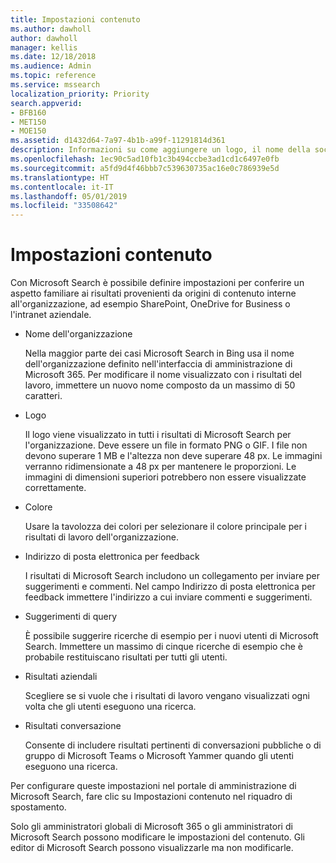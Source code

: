 ```yaml
---
title: Impostazioni contenuto
ms.author: dawholl
author: dawholl
manager: kellis
ms.date: 12/18/2018
ms.audience: Admin
ms.topic: reference
ms.service: mssearch
localization_priority: Priority
search.appverid:
- BFB160
- MET150
- MOE150
ms.assetid: d1432d64-7a97-4b1b-a99f-11291814d361
description: Informazioni su come aggiungere un logo, il nome della società e altro ancora ai risultati del lavoro di Microsoft Search
ms.openlocfilehash: 1ec90c5ad10fb1c3b494ccbe3ad1cd1c6497e0fb
ms.sourcegitcommit: a5fd9d4f46bbb7c539630735ac16e0c786939e5d
ms.translationtype: HT
ms.contentlocale: it-IT
ms.lasthandoff: 05/01/2019
ms.locfileid: "33508642"
---
```

# <a name="content-settings"></a>Impostazioni contenuto

Con Microsoft Search è possibile definire impostazioni per conferire un aspetto familiare ai risultati provenienti da origini di contenuto interne all'organizzazione, ad esempio SharePoint, OneDrive for Business o l'intranet aziendale. 
  
- Nome dell'organizzazione
    
    Nella maggior parte dei casi Microsoft Search in Bing usa il nome dell'organizzazione definito nell'interfaccia di amministrazione di Microsoft 365. Per modificare il nome visualizzato con i risultati del lavoro, immettere un nuovo nome composto da un massimo di 50 caratteri.
    
- Logo
    
    Il logo viene visualizzato in tutti i risultati di Microsoft Search per l'organizzazione. Deve essere un file in formato PNG o GIF. I file non devono superare 1 MB e l'altezza non deve superare 48 px. Le immagini verranno ridimensionate a 48 px per mantenere le proporzioni. Le immagini di dimensioni superiori potrebbero non essere visualizzate correttamente.
    
- Colore
    
    Usare la tavolozza dei colori per selezionare il colore principale per i risultati di lavoro dell'organizzazione.
    
- Indirizzo di posta elettronica per feedback
    
    I risultati di Microsoft Search includono un collegamento per inviare per suggerimenti e commenti. Nel campo Indirizzo di posta elettronica per feedback immettere l'indirizzo a cui inviare commenti e suggerimenti.
    
- Suggerimenti di query
    
    È possibile suggerire ricerche di esempio per i nuovi utenti di Microsoft Search. Immettere un massimo di cinque ricerche di esempio che è probabile restituiscano risultati per tutti gli utenti.
    
- Risultati aziendali
    
    Scegliere se si vuole che i risultati di lavoro vengano visualizzati ogni volta che gli utenti eseguono una ricerca.
    
- Risultati conversazione
    
    Consente di includere risultati pertinenti di conversazioni pubbliche o di gruppo di Microsoft Teams o Microsoft Yammer quando gli utenti eseguono una ricerca.
    
Per configurare queste impostazioni nel portale di amministrazione di Microsoft Search, fare clic su Impostazioni contenuto nel riquadro di spostamento.
  
Solo gli amministratori globali di Microsoft 365 o gli amministratori di Microsoft Search possono modificare le impostazioni del contenuto. Gli editor di Microsoft Search possono visualizzarle ma non modificarle.


